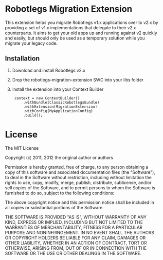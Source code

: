 # Robotlegs Migration Extension

This extension helps you migrate Robotlegs v1.x applications over to v2.x by providing a set of v1.x implementations that delegate to their v2.x counterparts. It aims to get your old apps up and running against v2 quickly and easily, but should only be used as a temporary solution while you migrate your legacy code.

## Installation

1. Download and install Robotlegs v2.x
2. Drop the robotlegs-migration-extension SWC into your libs folder
3. Install the extension into your Context Builder

        context = new ContextBuilder()
            .withBundle(ClassicRobotlegsBundle)
            .withExtension(MigrationExtension)
            .withConfig(MyApplicationConfig)
            .build();

# License

The MIT License

Copyright (c) 2011, 2012 the original author or authors

Permission is hereby granted, free of charge, to any person obtaining a copy
of this software and associated documentation files (the "Software"), to deal
in the Software without restriction, including without limitation the rights
to use, copy, modify, merge, publish, distribute, sublicense, and/or sell
copies of the Software, and to permit persons to whom the Software is
furnished to do so, subject to the following conditions:

The above copyright notice and this permission notice shall be included in
all copies or substantial portions of the Software.

THE SOFTWARE IS PROVIDED "AS IS", WITHOUT WARRANTY OF ANY KIND, EXPRESS OR
IMPLIED, INCLUDING BUT NOT LIMITED TO THE WARRANTIES OF MERCHANTABILITY,
FITNESS FOR A PARTICULAR PURPOSE AND NONINFRINGEMENT. IN NO EVENT SHALL THE
AUTHORS OR COPYRIGHT HOLDERS BE LIABLE FOR ANY CLAIM, DAMAGES OR OTHER
LIABILITY, WHETHER IN AN ACTION OF CONTRACT, TORT OR OTHERWISE, ARISING FROM,
OUT OF OR IN CONNECTION WITH THE SOFTWARE OR THE USE OR OTHER DEALINGS IN
THE SOFTWARE.